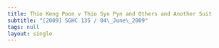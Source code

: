 ```yaml
---
title: Thio Keng Poon v Thio Syn Pyn and Others and Another Suit
subtitle: "[2009] SGHC 135 / 04\_June\_2009"
tags: null
layout: single
---
```


